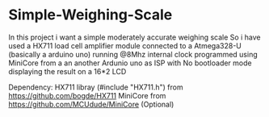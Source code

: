 # Simple-Weighing-Scale
In this project i want a simple moderately accurate weighing scale So i have used a HX711 load cell amplifier module connected to a Atmega328-U (basically a arduino uno) running @8Mhz internal clock programmed using MiniCore from a an another Ardunio uno as ISP with No bootloader mode displaying the result on a 16*2 LCD

Dependency:
 HX711 libray (#include "HX711.h") from https://github.com/bogde/HX711
 MiniCore from https://github.com/MCUdude/MiniCore (Optional)
